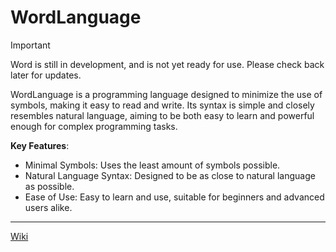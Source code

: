 # WordLanguage

> [!IMPORTANT]
> Word is still in development, and is not yet ready for use. Please check back later for updates.

WordLanguage is a programming language designed to minimize the use of symbols, making it easy to read and write. Its syntax is simple and closely resembles natural language, aiming to be both easy to learn and powerful enough for complex programming tasks.

**Key Features**:
- Minimal Symbols: Uses the least amount of symbols possible.
- Natural Language Syntax: Designed to be as close to natural language as possible.
- Ease of Use: Easy to learn and use, suitable for beginners and advanced users alike.

---

[Wiki](https://github.com/OJddJO/WordLanguage/wiki)
